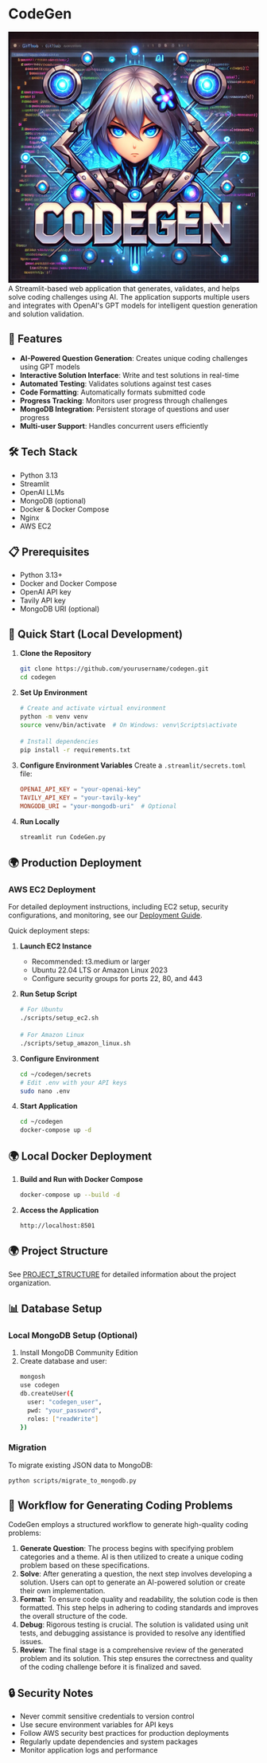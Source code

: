 # CodeGen

![Logo](images/logo.png)
A Streamlit-based web application that generates, validates, and helps solve coding challenges using AI. The application supports multiple users and integrates with OpenAI's GPT models for intelligent question generation and solution validation.

## 🌟 Features

- **AI-Powered Question Generation**: Creates unique coding challenges using GPT models
- **Interactive Solution Interface**: Write and test solutions in real-time
- **Automated Testing**: Validates solutions against test cases
- **Code Formatting**: Automatically formats submitted code
- **Progress Tracking**: Monitors user progress through challenges
- **MongoDB Integration**: Persistent storage of questions and user progress
- **Multi-user Support**: Handles concurrent users efficiently

## 🛠 Tech Stack

- Python 3.13
- Streamlit
- OpenAI LLMs
- MongoDB (optional)
- Docker & Docker Compose
- Nginx
- AWS EC2

## 📋 Prerequisites

- Python 3.13+
- Docker and Docker Compose
- OpenAI API key
- Tavily API key
- MongoDB URI (optional)

## 🚀 Quick Start (Local Development)

1. **Clone the Repository**
   ```bash
   git clone https://github.com/yourusername/codegen.git
   cd codegen
   ```

2. **Set Up Environment**
   ```bash
   # Create and activate virtual environment
   python -m venv venv
   source venv/bin/activate  # On Windows: venv\Scripts\activate
   
   # Install dependencies
   pip install -r requirements.txt
   ```

3. **Configure Environment Variables**
   Create a `.streamlit/secrets.toml` file:
   ```toml
   OPENAI_API_KEY = "your-openai-key"
   TAVILY_API_KEY = "your-tavily-key"
   MONGODB_URI = "your-mongodb-uri"  # Optional
   ```

4. **Run Locally**
   ```bash
   streamlit run CodeGen.py
   ```

## 🌍 Production Deployment

### AWS EC2 Deployment
For detailed deployment instructions, including EC2 setup, security configurations, and monitoring, see our [Deployment Guide](DEPLOYMENT.md).

Quick deployment steps:

1. **Launch EC2 Instance**
   - Recommended: t3.medium or larger
   - Ubuntu 22.04 LTS or Amazon Linux 2023
   - Configure security groups for ports 22, 80, and 443

2. **Run Setup Script**
   ```bash
   # For Ubuntu
   ./scripts/setup_ec2.sh

   # For Amazon Linux
   ./scripts/setup_amazon_linux.sh
   ```

3. **Configure Environment**
   ```bash
   cd ~/codegen/secrets
   # Edit .env with your API keys
   sudo nano .env
   ```

4. **Start Application**
   ```bash
   cd ~/codegen
   docker-compose up -d
   ```

## 🌍 Local Docker Deployment

1. **Build and Run with Docker Compose**
   ```bash
   docker-compose up --build -d
   ```

2. **Access the Application**
   ```
   http://localhost:8501
   ```

## 🌍 Project Structure
See [PROJECT_STRUCTURE](project_structure) for detailed information about the project organization.

## 📊 Database Setup

### Local MongoDB Setup (Optional)
1. Install MongoDB Community Edition
2. Create database and user:
   ```bash
   mongosh
   use codegen
   db.createUser({
     user: "codegen_user",
     pwd: "your_password",
     roles: ["readWrite"]
   })
   ```

### Migration
To migrate existing JSON data to MongoDB:
```bash
python scripts/migrate_to_mongodb.py
```

## 🚀 Workflow for Generating Coding Problems

CodeGen employs a structured workflow to generate high-quality coding problems:

1.  **Generate Question**:  The process begins with specifying problem categories and a theme.  AI is then utilized to create a unique coding problem based on these specifications.
2.  **Solve**:  After generating a question, the next step involves developing a solution. Users can opt to generate an AI-powered solution or create their own implementation.
3.  **Format**:  To ensure code quality and readability, the solution code is then formatted. This step helps in adhering to coding standards and improves the overall structure of the code.
4.  **Debug**:  Rigorous testing is crucial. The solution is validated using unit tests, and debugging assistance is provided to resolve any identified issues.
5.  **Review**:  The final stage is a comprehensive review of the generated problem and its solution. This step ensures the correctness and quality of the coding challenge before it is finalized and saved.

## 🔒 Security Notes
- Never commit sensitive credentials to version control
- Use secure environment variables for API keys
- Follow AWS security best practices for production deployments
- Regularly update dependencies and system packages
- Monitor application logs and performance
